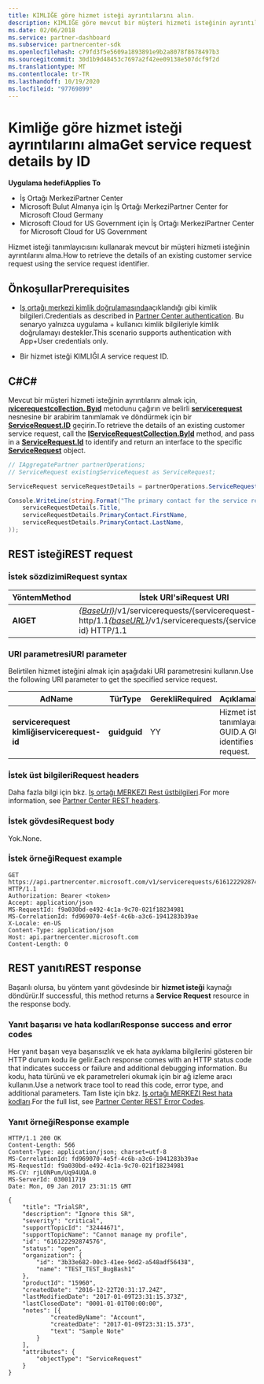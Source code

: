 ```yaml
---
title: KIMLIĞE göre hizmet isteği ayrıntılarını alın.
description: KIMLIĞE göre mevcut bir müşteri hizmeti isteğinin ayrıntılarını alma.
ms.date: 02/06/2018
ms.service: partner-dashboard
ms.subservice: partnercenter-sdk
ms.openlocfilehash: c79fd3f5e5609a1893891e9b2a8078f8678497b3
ms.sourcegitcommit: 30d1b9d48453c7697a2f42ee09138e507dcf9f2d
ms.translationtype: MT
ms.contentlocale: tr-TR
ms.lasthandoff: 10/19/2020
ms.locfileid: "97769899"
---
```

# <a name="get-service-request-details-by-id"></a><span data-ttu-id="01ec3-103">Kimliğe göre hizmet isteği ayrıntılarını alma</span><span class="sxs-lookup"><span data-stu-id="01ec3-103">Get service request details by ID</span></span>

<span data-ttu-id="01ec3-104">**Uygulama hedefi**</span><span class="sxs-lookup"><span data-stu-id="01ec3-104">**Applies To**</span></span>

- <span data-ttu-id="01ec3-105">İş Ortağı Merkezi</span><span class="sxs-lookup"><span data-stu-id="01ec3-105">Partner Center</span></span>
- <span data-ttu-id="01ec3-106">Microsoft Bulut Almanya için İş Ortağı Merkezi</span><span class="sxs-lookup"><span data-stu-id="01ec3-106">Partner Center for Microsoft Cloud Germany</span></span>
- <span data-ttu-id="01ec3-107">Microsoft Cloud for US Government için İş Ortağı Merkezi</span><span class="sxs-lookup"><span data-stu-id="01ec3-107">Partner Center for Microsoft Cloud for US Government</span></span>

<span data-ttu-id="01ec3-108">Hizmet isteği tanımlayıcısını kullanarak mevcut bir müşteri hizmeti isteğinin ayrıntılarını alma.</span><span class="sxs-lookup"><span data-stu-id="01ec3-108">How to retrieve the details of an existing customer service request using the service request identifier.</span></span>

## <a name="prerequisites"></a><span data-ttu-id="01ec3-109">Önkoşullar</span><span class="sxs-lookup"><span data-stu-id="01ec3-109">Prerequisites</span></span>

- <span data-ttu-id="01ec3-110">[Iş ortağı merkezi kimlik doğrulamasında](partner-center-authentication.md)açıklandığı gibi kimlik bilgileri.</span><span class="sxs-lookup"><span data-stu-id="01ec3-110">Credentials as described in [Partner Center authentication](partner-center-authentication.md).</span></span> <span data-ttu-id="01ec3-111">Bu senaryo yalnızca uygulama + kullanıcı kimlik bilgileriyle kimlik doğrulamayı destekler.</span><span class="sxs-lookup"><span data-stu-id="01ec3-111">This scenario supports authentication with App+User credentials only.</span></span>

- <span data-ttu-id="01ec3-112">Bir hizmet isteği KIMLIĞI.</span><span class="sxs-lookup"><span data-stu-id="01ec3-112">A service request ID.</span></span>

## <a name="c"></a><span data-ttu-id="01ec3-113">C\#</span><span class="sxs-lookup"><span data-stu-id="01ec3-113">C\#</span></span>

<span data-ttu-id="01ec3-114">Mevcut bir müşteri hizmeti isteğinin ayrıntılarını almak için, [**ıvicerequestcollection. Byıd**](/dotnet/api/microsoft.store.partnercenter.servicerequests.iservicerequestcollection.byid) metodunu çağırın ve belirli [**servicerequest**](/dotnet/api/microsoft.store.partnercenter.models.servicerequests.servicerequest) nesnesine bir arabirim tanımlamak ve döndürmek için bir [**ServiceRequest.ID**](/dotnet/api/microsoft.store.partnercenter.models.servicerequests.servicerequest.id#Microsoft_Store_PartnerCenter_Models_ServiceRequests_ServiceRequest_Id) geçirin.</span><span class="sxs-lookup"><span data-stu-id="01ec3-114">To retrieve the details of an existing customer service request, call the [**IServiceRequestCollection.ById**](/dotnet/api/microsoft.store.partnercenter.servicerequests.iservicerequestcollection.byid) method, and pass in a [**ServiceRequest.Id**](/dotnet/api/microsoft.store.partnercenter.models.servicerequests.servicerequest.id#Microsoft_Store_PartnerCenter_Models_ServiceRequests_ServiceRequest_Id) to identify and return an interface to the specific [**ServiceRequest**](/dotnet/api/microsoft.store.partnercenter.models.servicerequests.servicerequest) object.</span></span>

``` csharp
// IAggregatePartner partnerOperations;
// ServiceRequest existingServiceRequest as ServiceRequest;

ServiceRequest serviceRequestDetails = partnerOperations.ServiceRequests.ById(existingServiceRequest.Id).Get();

Console.WriteLine(string.Format("The primary contact for the service request {0} is {1} {2}.",
    serviceRequestDetails.Title,
    serviceRequestDetails.PrimaryContact.FirstName,
    serviceRequestDetails.PrimaryContact.LastName,
));
```

## <a name="rest-request"></a><span data-ttu-id="01ec3-115">REST isteği</span><span class="sxs-lookup"><span data-stu-id="01ec3-115">REST request</span></span>

### <a name="request-syntax"></a><span data-ttu-id="01ec3-116">İstek sözdizimi</span><span class="sxs-lookup"><span data-stu-id="01ec3-116">Request syntax</span></span>

| <span data-ttu-id="01ec3-117">Yöntem</span><span class="sxs-lookup"><span data-stu-id="01ec3-117">Method</span></span>    | <span data-ttu-id="01ec3-118">İstek URI'si</span><span class="sxs-lookup"><span data-stu-id="01ec3-118">Request URI</span></span>                                                                                 |
|-----------|---------------------------------------------------------------------------------------------|
| <span data-ttu-id="01ec3-119">**Al**</span><span class="sxs-lookup"><span data-stu-id="01ec3-119">**GET**</span></span> | <span data-ttu-id="01ec3-120">[*{BaseUrl}*](partner-center-rest-urls.md)/v1/servicerequests/{servicerequest-ID} http/1.1</span><span class="sxs-lookup"><span data-stu-id="01ec3-120">[*{baseURL}*](partner-center-rest-urls.md)/v1/servicerequests/{servicerequest-id} HTTP/1.1</span></span>  |

### <a name="uri-parameter"></a><span data-ttu-id="01ec3-121">URI parametresi</span><span class="sxs-lookup"><span data-stu-id="01ec3-121">URI parameter</span></span>

<span data-ttu-id="01ec3-122">Belirtilen hizmet isteğini almak için aşağıdaki URI parametresini kullanın.</span><span class="sxs-lookup"><span data-stu-id="01ec3-122">Use the following URI parameter to get the specified service request.</span></span>

| <span data-ttu-id="01ec3-123">Ad</span><span class="sxs-lookup"><span data-stu-id="01ec3-123">Name</span></span>                  | <span data-ttu-id="01ec3-124">Tür</span><span class="sxs-lookup"><span data-stu-id="01ec3-124">Type</span></span>     | <span data-ttu-id="01ec3-125">Gerekli</span><span class="sxs-lookup"><span data-stu-id="01ec3-125">Required</span></span> | <span data-ttu-id="01ec3-126">Açıklama</span><span class="sxs-lookup"><span data-stu-id="01ec3-126">Description</span></span>                                 |
|-----------------------|----------|----------|---------------------------------------------|
| <span data-ttu-id="01ec3-127">**servicerequest kimliği**</span><span class="sxs-lookup"><span data-stu-id="01ec3-127">**servicerequest-id**</span></span> | <span data-ttu-id="01ec3-128">**guid**</span><span class="sxs-lookup"><span data-stu-id="01ec3-128">**guid**</span></span> | <span data-ttu-id="01ec3-129">Y</span><span class="sxs-lookup"><span data-stu-id="01ec3-129">Y</span></span>        | <span data-ttu-id="01ec3-130">Hizmet isteğini tanımlayan bir GUID.</span><span class="sxs-lookup"><span data-stu-id="01ec3-130">A GUID that identifies the service request.</span></span> |

### <a name="request-headers"></a><span data-ttu-id="01ec3-131">İstek üst bilgileri</span><span class="sxs-lookup"><span data-stu-id="01ec3-131">Request headers</span></span>

<span data-ttu-id="01ec3-132">Daha fazla bilgi için bkz. [Iş ortağı MERKEZI Rest üstbilgileri](headers.md).</span><span class="sxs-lookup"><span data-stu-id="01ec3-132">For more information, see [Partner Center REST headers](headers.md).</span></span>

### <a name="request-body"></a><span data-ttu-id="01ec3-133">İstek gövdesi</span><span class="sxs-lookup"><span data-stu-id="01ec3-133">Request body</span></span>

<span data-ttu-id="01ec3-134">Yok.</span><span class="sxs-lookup"><span data-stu-id="01ec3-134">None.</span></span>

### <a name="request-example"></a><span data-ttu-id="01ec3-135">İstek örneği</span><span class="sxs-lookup"><span data-stu-id="01ec3-135">Request example</span></span>

```http
GET https://api.partnercenter.microsoft.com/v1/servicerequests/616122292874576 HTTP/1.1
Authorization: Bearer <token>
Accept: application/json
MS-RequestId: f9a030bd-e492-4c1a-9c70-021f18234981
MS-CorrelationId: fd969070-4e5f-4c6b-a3c6-1941283b39ae
X-Locale: en-US
Content-Type: application/json
Host: api.partnercenter.microsoft.com
Content-Length: 0
```

## <a name="rest-response"></a><span data-ttu-id="01ec3-136">REST yanıtı</span><span class="sxs-lookup"><span data-stu-id="01ec3-136">REST response</span></span>

<span data-ttu-id="01ec3-137">Başarılı olursa, bu yöntem yanıt gövdesinde bir **hizmet isteği** kaynağı döndürür.</span><span class="sxs-lookup"><span data-stu-id="01ec3-137">If successful, this method returns a **Service Request** resource in the response body.</span></span>

### <a name="response-success-and-error-codes"></a><span data-ttu-id="01ec3-138">Yanıt başarısı ve hata kodları</span><span class="sxs-lookup"><span data-stu-id="01ec3-138">Response success and error codes</span></span>

<span data-ttu-id="01ec3-139">Her yanıt başarı veya başarısızlık ve ek hata ayıklama bilgilerini gösteren bir HTTP durum kodu ile gelir.</span><span class="sxs-lookup"><span data-stu-id="01ec3-139">Each response comes with an HTTP status code that indicates success or failure and additional debugging information.</span></span> <span data-ttu-id="01ec3-140">Bu kodu, hata türünü ve ek parametreleri okumak için bir ağ izleme aracı kullanın.</span><span class="sxs-lookup"><span data-stu-id="01ec3-140">Use a network trace tool to read this code, error type, and additional parameters.</span></span> <span data-ttu-id="01ec3-141">Tam liste için bkz. [Iş ortağı MERKEZI Rest hata kodları](error-codes.md).</span><span class="sxs-lookup"><span data-stu-id="01ec3-141">For the full list, see [Partner Center REST Error Codes](error-codes.md).</span></span>

### <a name="response-example"></a><span data-ttu-id="01ec3-142">Yanıt örneği</span><span class="sxs-lookup"><span data-stu-id="01ec3-142">Response example</span></span>

```http
HTTP/1.1 200 OK
Content-Length: 566
Content-Type: application/json; charset=utf-8
MS-CorrelationId: fd969070-4e5f-4c6b-a3c6-1941283b39ae
MS-RequestId: f9a030bd-e492-4c1a-9c70-021f18234981
MS-CV: rjLONPum/Uq94UQA.0
MS-ServerId: 030011719
Date: Mon, 09 Jan 2017 23:31:15 GMT

{
    "title": "TrialSR",
    "description": "Ignore this SR",
    "severity": "critical",
    "supportTopicId": "32444671",
    "supportTopicName": "Cannot manage my profile",
    "id": "616122292874576",
    "status": "open",
    "organization": {
        "id": "3b33e682-00c3-41ee-9dd2-a548adf56438",
        "name": "TEST_TEST_BugBash1"
    },
    "productId": "15960",
    "createdDate": "2016-12-22T20:31:17.24Z",
    "lastModifiedDate": "2017-01-09T23:31:15.373Z",
    "lastClosedDate": "0001-01-01T00:00:00",
    "notes": [{
            "createdByName": "Account",
            "createdDate": "2017-01-09T23:31:15.373",
            "text": "Sample Note"
        }
    ],
    "attributes": {
        "objectType": "ServiceRequest"
    }
}
```
